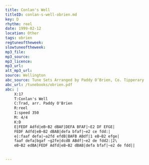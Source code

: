 ```yaml
---
title: Conlan's Well
titleID: conlan-s-well-obrien.md
key: D
rhythm: reel
date: 1999-02-12
location: Other
tags: obrien
regtuneoftheweek:
slowtuneoftheweek:
mp3_file:
mp3_source:
mp3_licence:
mp3_url:
alt_mp3_url:
source: Wellington
abc_source: Tune Sets Arranged by Paddy O’Brien, Co. Tipperary
abc_url: /tunebooks/obrien.pdf
abc: |
    X:17
    T:Conlan's Well
    C:Trad, arr. Paddy O'Brien
    R:reel
    I:speed 350
    M: 4/4
    K:D
    E|FEDF Adfd|eB~B2 dBAF|DEFA BFAF|~E2 DF EFGE|
    FEDF Adfd|eB~B2 dBAB|defa bfaf|~e2 ce fdd:|
    e|:faaf defa|~a2fd efdB|BAFB ABdf|1 eB~B2 efge|
    faaf defa|bgaf ~g2fe|dcdB ABdf|~e2 de fdd2:|2\
    eB~B2 edBA|FEDF Adfd|eB~B2 dBAB|defa bfaf|~e2 de fdd||
    

---
```

